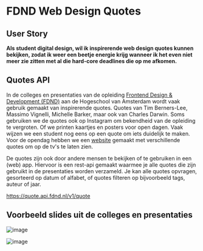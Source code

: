 # FDND Web Design Quotes

## User Story

**Als student digital design,
wil ik inspirerende web design quotes kunnen bekijken, 
zodat ik weer een beetje energie krijg wanneer ik het even niet meer zie zitten met al die hard-core deadlines die op me afkomen.**


## Quotes API

In de colleges en presentaties van de opleiding [Frontend Design & Development (FDND)](https://fdnd.nl) aan de Hogeschool van Amsterdam wordt vaak gebruik gemaakt van inspirerende quotes. Quotes van Tim Berners-Lee, Massimo Vignelli, Michelle Barker, maar ook van Charles Darwin.
Soms gebruiken we de quotes ook op Instagram om bekendheid van de opleiding te vergroten. 
Of we printen kaartjes en posters voor open dagen.
Vaak wijzen we een student nog eens op een quote om iets duidelijk te maken.
Voor de opendag hebben we een [website](https://quotes.fdnd.nl) gemaakt met verschillende quotes om op de tv's te laten zien. 


De quotes zijn ook door andere mensen te bekijken of te gebruiken in een (web) app. Hiervoor is een rest-api gemaakt waarmee je alle quotes die zijn gebruikt in de presentaties worden verzameld. 
Je kan alle quotes opvragen, gesorteerd op datum of alfabet, of quotes filteren op bijvoorbeeld tags, auteur of jaar.

https://quote.api.fdnd.nl/v1/quote



## Voorbeeld slides uit de colleges en presentaties

![image](https://user-images.githubusercontent.com/1391509/153770909-38b04fbb-1440-4d54-9860-d5605726fca0.png)

![image](https://user-images.githubusercontent.com/1391509/153770930-bde8c1d2-824d-4c45-acf4-e3a199933cef.png)

